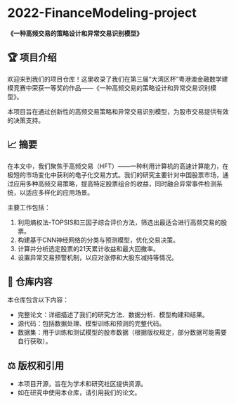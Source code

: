 # 2022-FinanceModeling-project
**《一种高频交易的策略设计和异常交易识别模型》**

## 🏆 项目介绍

欢迎来到我们的项目仓库！这里收录了我们在第三届“大湾区杯”粤港澳金融数学建模竞赛中荣获一等奖的作品——《一种高频交易的策略设计和异常交易识别模型》。

本项目旨在通过创新性的高频交易策略和异常交易识别模型，为股市交易提供有效的决策支持。

## 📈 摘要

在本文中，我们聚焦于高频交易（HFT）——一种利用计算机的高速计算能力，在极短的市场变化中获利的电子化交易方式。我们的研究主要针对中国股票市场，通过应用多种高频交易策略，提高特定股票组合的收益，同时融合异常事件检测系统，以适应多样化的应用场景。

主要工作包括：

1. 利用熵权法-TOPSIS和三因子综合评价方法，筛选出最适合进行高频交易的股票。
2. 构建基于CNN神经网络的分类与预测模型，优化交易决策。
3. 计算并分析选定股票的21天累计收益和最大回撤率。
4. 设置异常交易预警机制，以应对涨停和大股东减持等情况。

## 📘 仓库内容

本仓库包含以下内容：

- 完整论文：详细描述了我们的研究方法、数据分析、模型构建和结果。
- 源代码：包括数据处理、模型训练和预测的完整代码。
- 数据集：用于训练和测试模型的股市数据（根据版权规定，部分数据可能需要自行获取）。

## ⚖️ 版权和引用

- 本项目开源，旨在为学术和研究社区提供资源。
- 如在研究中使用本仓库，请引用我们的论文。
